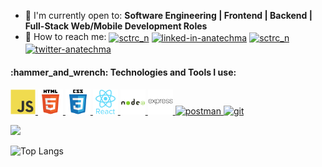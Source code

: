 - 🙌 I'm currently open to: **Software Engineering | Frontend | Backend | Full-Stack Web/Mobile Development Roles**
- 🤙 How to reach me: <a href="https://github.com/AnaScuturici" target="_blank"><img align="center" src="https://cdn.jsdelivr.net/npm/simple-icons@3.0.1/icons/github.svg" alt="sctrc_n" height="20" width="20" /></a>
<a href="https://linkedin.com/in/ana-scuturici-549bb215b/" target="_blank"><img align="center" src="https://cdn.jsdelivr.net/npm/simple-icons@3.0.1/icons/linkedin.svg" alt="linked-in-anatechma" height="20" width="20" /></a>
<a href="https://instagram.com/sctrc_n" target="_blank"><img align="center" src="https://cdn.jsdelivr.net/npm/simple-icons@3.0.1/icons/instagram.svg" alt="sctrc_n" height="20" width="20" /></a>
<a href="https://twitter.com/anatechma" target="_blank"><img align="center" src="https://cdn.jsdelivr.net/npm/simple-icons@3.0.1/icons/twitter.svg" alt="twitter-anatechma" height="20" width="20" /></a>

<h4 align="left">:hammer_and_wrench: Technologies and Tools I use:</h4>
<p align="left">
  <a href="https://developer.mozilla.org/en-US/docs/Web/JavaScript" target="_blank"> <img src="https://raw.githubusercontent.com/devicons/devicon/master/icons/javascript/javascript-original.svg" alt="javascript" width="40" height="40"/> </a>
    <a href="https://www.w3.org/html/" target="_blank"> <img src="https://raw.githubusercontent.com/devicons/devicon/master/icons/html5/html5-original-wordmark.svg" alt="html5" width="40" height="40"/> </a>
    <a href="https://www.w3schools.com/css/" target="_blank"> <img src="https://raw.githubusercontent.com/devicons/devicon/master/icons/css3/css3-original-wordmark.svg" alt="css3" width="40" height="40"/> </a>
<a href="https://reactjs.org/" target="_blank"> <img src="https://raw.githubusercontent.com/devicons/devicon/master/icons/react/react-original-wordmark.svg" alt="react" width="40" height="40"/> </a>
      <a href="https://nodejs.org" target="_blank"> <img src="https://raw.githubusercontent.com/devicons/devicon/master/icons/nodejs/nodejs-original-wordmark.svg" alt="nodejs" width="40" height="40"/> </a>
    <a href="https://expressjs.com" target="_blank"> <img src="https://raw.githubusercontent.com/devicons/devicon/master/icons/express/express-original-wordmark.svg" alt="express" width="40" height="40"/> </a>
<a href="https://www.postman.com/" target="_blank"> <img src="https://www.vectorlogo.zone/logos/getpostman/getpostman-icon.svg" alt="postman" width="40" height="40"/> </a>
<a href="https://git-scm.com/" target="_blank"> <img src="https://www.vectorlogo.zone/logos/git-scm/git-scm-icon.svg" alt="git" width="40" height="40"/> </a>
    </p>

<a href="">
  <img align="centre" src="https://github-readme-stats.vercel.app/api?username=AnaScuturici&count_private=true&include_all_commits=true&show_icons=true&title_color=476d76&text_color=476d76&icon_color=E34C26&bg_color=d6e9ee" />
<a />
  
![Top Langs](https://github-readme-stats.vercel.app/api/top-langs/?username=AnaScuturici&layout=compact&title_color=476d76&text_color=476d76&icon_color=476d76&bg_color=d6e9ee)
